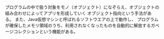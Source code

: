 プログラムの中で扱う対象をモノ（オブジェクト）になぞらえ、オブジェクトの組み合わせによってアプリを形成していく
オブジェクト指向という手法がある。
また、Java仮想マシンと呼ばれるソフトウエアの上で動作し、
プログラムが確保したメモリ領域のうち、利用されなくなったものを自動的に解放するガベージコレクションという機能がある。
